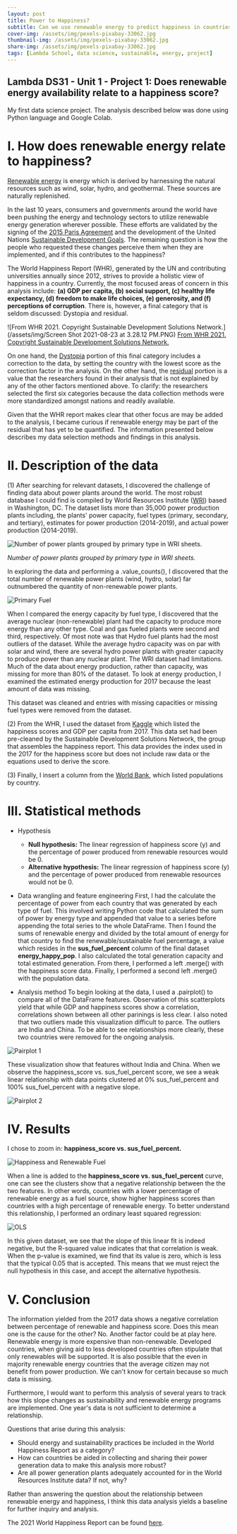 ```yaml
---
layout: post
title: Power to Happiness?
subtitle: Can we use renewable energy to predict happiness in countries?
cover-img: /assets/img/pexels-pixabay-33062.jpg
thumbnail-img: /assets/img/pexels-pixabay-33062.jpg
share-img: /assets/img/pexels-pixabay-33062.jpg
tags: [Lambda School, data science, sustainable, energy, project]
---
```


## Lambda DS31 - Unit 1 - Project 1: Does renewable energy availability relate to a happiness score?
My first data science project. The analysis described below was done using Python language and Google Colab.

# I. How does renewable energy relate to happiness?
[Renewable energy](https://www.nrdc.org/stories/renewable-energy-clean-facts#sec-whatis) is energy which is derived by harnessing the natural resources such as wind, solar, hydro, and geothermal. These sources are naturally replenished.

In the last 10 years, consumers and governments around the world have been pushing the energy and technology sectors to utilize renewable energy generation wherever possible. These efforts are validated by the signing of the [2015 Paris Agreement](https://unfccc.int/process-and-meetings/the-paris-agreement/the-paris-agreement) and the development of the United Nations [Sustainable Development Goals](https://sdgs.un.org/goals). The remaining question is how the people who requested these changes perceive them when they are implemented, and if this contributes to the happiness?

The World Happiness Report (WHR), generated by the UN and contributing universities annually since 2012, strives to provide a holistic view of happiness in a country. Currently, the most focused areas of concern in this analysis include: **(a) GDP per capita, (b) social support, (c) healthy life expectancy, (d) freedom to make life choices, (e) generosity, and (f) perceptions of corruption**. There is, however, a final category that is seldom discussed: Dystopia and residual. 

![From WHR 2021. Copyright Sustainable Development Solutions Network.](/assets/img/Screen Shot 2021-08-23 at 3.28.12 PM.PNG)
[From WHR 2021. Copyright Sustainable Development Solutions Network.](https://happiness-report.s3.amazonaws.com/2021/WHR+21.pdf)

On one hand, the [Dystopia](https://worldhappiness.report/faq/#what-is-dystopia) portion of this final category includes a correction to the data, by setting the country with the lowest score as the correction factor in the analysis. On the other hand, the [residual](https://worldhappiness.report/faq/#what-is-dystopia) portion is a value that the researchers found in their analysis that is not explained by any of the other factors mentioned above. To clarify: the researchers selected the first six categories because the data collection methods were more standardized amongst nations and readily available.

Given that the WHR report makes clear that other focus are may be added to the analysis, I became curious if renewable energy may be part of the residual that has yet to be quantified. The information presented below describes my data selection methods and findings in this analysis.

# II. Description of the data 
(1) After searching for relevant datasets, I discovered the challenge of finding data about power plants around the world. The most robust database I could find is compiled by World Resources Institute ([WRI](https://datasets.wri.org/dataset/globalpowerplantdatabase)) based in Washington, DC. The dataset lists more than 35,000 power production plants including, the plants' power capacity, fuel types (primary, secondary, and tertiary), estimates for power production (2014-2019), and actual power production (2014-2019).

![Number of power plants grouped by primary type in WRI sheets.](/assets/img/World_primary_fuel.png)

*Number of power plants grouped by primary type in WRI sheets.*

In exploring the data and performing a .value_counts(), I discovered that the total number of renewable power plants (wind, hydro, solar) far outnumbered the quantity of non-renewable power plants.

![Primary Fuel](/assets/img/World_primary_fuel_gen_box.png)

When I compared the energy capacity by fuel type, I discovered that the average nuclear (non-renewable) plant had the capacity to produce more energy than any other type. Coal and gas fueled plants were second and third, respectively. Of most note was that Hydro fuel plants had the most outliers of the dataset. While the average hydro capacity was on par with solar and wind, there are several hydro power plants with greater capacity to produce power than any nuclear plant.
The WRI dataset had limitations. Much of the data about energy production, rather than capacity, was missing for more than 80% of the dataset. To look at energy production, I examined the estimated energy production for 2017 because the least amount of data was missing.

This dataset was cleaned and entries with missing capacities or missing fuel types were removed from the dataset.

(2) From the WHR, I used the dataset from [Kaggle](https://www.kaggle.com/unsdsn/world-happiness) which listed the happiness scores and GDP per capita from 2017. This data set had been pre-cleaned by the Sustainable Development Solutions Network, the group that assembles the happiness report. This data provides the index used in the 2017 for the happiness score but does not include raw data or the equations used to derive the score.

(3) Finally, I insert a column from the [World Bank](https://data.worldbank.org/indicator/SP.POP.TOTL), which listed populations by country.

# III. Statistical methods 
* Hypothesis
  * **Null hypothesis:** The linear regression of happiness score (y) and the percentage of power produced from renewable resources would be 0.
  * **Alternative hypothesis:**  The linear regression of happiness score (y) and the percentage of power produced from renewable resources would not be 0.

* Data wrangling and feature engineering
First, I had the calculate the percentage of power from each country that was generated by each type of fuel. This involved writing Python code that calculated the sum of power by energy type and appended that value to a series before appending the total series to the whole DataFrame. Then I found the sums of renewable energy and divided by the total amount of energy for that country to find the renewable/sustainable fuel percentage, a value which resides in the **sus_fuel_percent** column of the final dataset **energy_happy_pop**. I also calculated the total generation capacity and total estimated generation.
From there, I performed a left .merge() with the happiness score data. Finally, I performed a second left .merge() with the population data.

* Analysis method 
To begin looking at the data, I used a .pairplot() to compare all of the DataFrame features. Observation of this scatterplots yield that while GDP and happiness scores show a correlation, correlations shown between all other parinings is less clear. I also noted that two outliers made this visualization difficult to parce. The outliers are India and China. To be able to see relationships more clearly, these two countries were removed for the ongoing analysis.

![Pairplot 1](https://github.com/Janelle-Mills/Janelle-Mills.github.io/blob/a787dafd373959892e6c950fee047fb9573534f8/assets/img/pairplot%20outliers.png)

These visualization show that features without India and China. When we observe the happiness_score vs. sus_fuel_percent score, we see a weak linear relationship with data points clustered at 0% sus_fuel_percent  and 100% sus_fuel_percent with a negative slope.

![Pairplot 2](https://github.com/Janelle-Mills/Janelle-Mills.github.io/blob/a787dafd373959892e6c950fee047fb9573534f8/assets/img/Pairplot%20no%20outliers.png)

# IV. Results 
I chose to zoom in: **happiness_score vs. sus_fuel_percent.**

![Happiness and Renewable Fuel](/assets/img/happ_sus.png)

When a line is added to the **happiness_score vs. sus_fuel_percent** curve, one can see the clusters show that a negative relationship between the the two features. In other words, countries with a lower percentage of renewable energy as a fuel source, show higher happiness scores than countries with a high percentage of renewable energy. To better understand this relationship, I performed an ordinary least squared regression:

![OLS](https://github.com/Janelle-Mills/Janelle-Mills.github.io/blob/a787dafd373959892e6c950fee047fb9573534f8/assets/img/Screen%20Shot%202021-08-23%20at%202.49.35%20PM.png)

In this given dataset, we see that the slope of this linear fit is indeed negative, but the R-squared value indicates that that correlation is weak. When the p-value is examined, we find that its value is zero, which is less that the typical 0.05 that is accepted. This means that we must reject the null hypothesis in this case, and accept the alternative hypothesis.
 
# V. Conclusion 
The information yielded from the 2017 data shows a negative correlation between percentage of renewable and happiness score. Does this mean one is the cause for the other? No. Another factor could be at play here. Renewable energy is more expensive than non-renewable. Developed countries, when giving aid to less developed countries often stipulate that only renewables will be supported. It is also possible that the even in majority renewable energy countries that the average citizen may not benefit from power production. We can't know for certain because so much data is missing.

Furthermore, I would want to perform this analysis of several years to track how this slope changes as sustainability and renewable energy programs are implemented. One year's data is not sufficient to determine a relationship.

Questions that arise during this analysis:
* Should energy and sustainability practices be included in the World Happiness Report as a category?
* How can countries be aided in collecting and sharing their power generation data to make this analysis more robust?
* Are all power generation plants adequately accounted for in the World Resources Institute data? If not, why?

Rather than answering the question about the relationship between renewable energy and happiness, I think this data analysis yields a baseline for further inquiry and analysis.

The 2021 World Happiness Report can be found [here](https://happiness-report.s3.amazonaws.com/2021/WHR+21.pdf).
